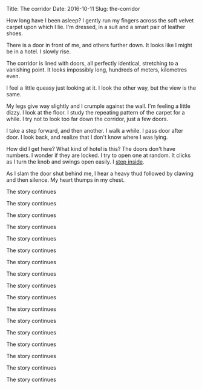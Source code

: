 Title: The corridor
Date: 2016-10-11
Slug: the-corridor

How long have I been asleep?  I gently run my fingers across the soft velvet carpet upon which I lie.  I'm dressed, in a suit and a smart pair of leather shoes.

There is a door in front of me, and others further down.  It looks like I might be in a hotel.  I slowly rise.

The corridor is lined with doors, all perfectly identical, stretching to a vanishing point.  It looks impossibly long, hundreds of meters, kilometres even.

I feel a little queasy just looking at it.  I look the other way, but the view is the same.

My legs give way slightly and I crumple against the wall.  I'm feeling a little dizzy.  I look at the floor.  I study the repeating pattern of the carpet for a while.  I try not to look too far down the corridor, just a few doors.

I take a step forward, and then another.  I walk a while.  I pass door after door.  I look back, and realize that I don't know where I was lying.

How did I get here?  What kind of hotel is this?  The doors don't have numbers.  I wonder if they are locked.  I try to open one at random.  It clicks as I turn the knob and swings open easily.  I [step inside](/the-caged-apes/).

<a id="post-the-caged-apes">

As I slam the door shut behind me, I hear a heavy thud followed by clawing and then silence.  My heart thumps in my chest.



The story continues 

The story continues 

The story continues 

The story continues 

The story continues 

The story continues 

The story continues 

The story continues 

The story continues 


The story continues 


The story continues 

The story continues 

The story continues 

The story continues 

The story continues 

The story continues 

The story continues 



